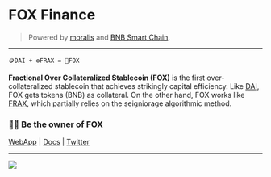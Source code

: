 # FOX Finance

> Powered by [moralis](https://moralis.io) and [BNB Smart Chain](https://www.bnbchain.org/en/smartChain).

---

```text
🪙DAI + ⚙️FRAX = 🦊FOX
```

**Fractional Over Collateralized Stablecoin (FOX)** is the first over-collateralized stablecoin that achieves strikingly capital efficiency. Like [DAI](https://makerdao.com/en/), FOX gets tokens (BNB) as collateral. On the other hand, FOX works like [FRAX](https://frax.finance), which partially relies on the seigniorage algorithmic method.

### 🧑‍🌾 Be the owner of FOX

[WebApp](https://fox-fi.web.app) | [Docs](https://github.com/FOX-Finance/FOX-docs) | [Twitter](https://twitter.com/FoxStablecoin)

---

[![](https://github-readme-twitter.gazf.vercel.app/api?id=FoxStablecoin&layout=wide)](https://twitter.com/FoxStablecoin)
